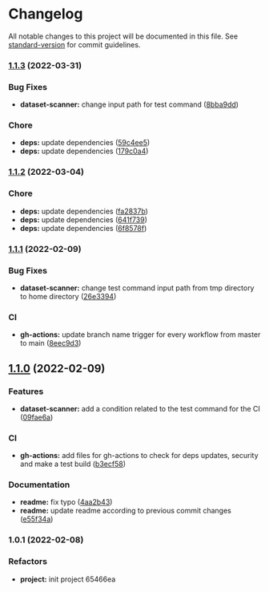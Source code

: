 # Changelog

All notable changes to this project will be documented in this file. See [standard-version](https://github.com/conventional-changelog/standard-version) for commit guidelines.

### [1.1.3](https://github.com/FlorentinTh/dataset-scanner/compare/v1.1.2...v1.1.3) (2022-03-31)


### Bug Fixes

* **dataset-scanner:** change input path for test command ([8bba9dd](https://github.com/FlorentinTh/dataset-scanner/commit/8bba9ddc1f4ef23335ec7b441d0d0257bf20cd63))


### Chore

* **deps:** update dependencies ([59c4ee5](https://github.com/FlorentinTh/dataset-scanner/commit/59c4ee5af7ebde4fc9741d8c9c26f38aed663b95))
* **deps:** update dependencies ([179c0a4](https://github.com/FlorentinTh/dataset-scanner/commit/179c0a4b590d3cc2bd9e1015f56abf4fa13e2c13))

### [1.1.2](https://github.com/FlorentinTh/dataset-scanner/compare/v1.1.1...v1.1.2) (2022-03-04)


### Chore

* **deps:** update dependencies ([fa2837b](https://github.com/FlorentinTh/dataset-scanner/commit/fa2837b2b8e09a55ab2158d817fa541c5eaf4cbf))
* **deps:** update dependencies ([641f739](https://github.com/FlorentinTh/dataset-scanner/commit/641f739bf55470e9d7817ccc6a48686061138bb6))
* **deps:** update dependencies ([6f8578f](https://github.com/FlorentinTh/dataset-scanner/commit/6f8578f63f4d3934b29cd5b1dd3a1144f78a9eae))

### [1.1.1](https://github.com/FlorentinTh/dataset-scanner/compare/v1.1.0...v1.1.1) (2022-02-09)


### Bug Fixes

* **dataset-scanner:** change test command input path from tmp directory to home directory ([26e3394](https://github.com/FlorentinTh/dataset-scanner/commit/26e339403eec53b2f074feea0ee9e771315187c8))


### CI

* **gh-actions:** update branch name trigger for every workflow from master to main ([8eec9d3](https://github.com/FlorentinTh/dataset-scanner/commit/8eec9d335eb465db6d7eb7f7342b26a97183e0fd))

## [1.1.0](https://github.com/FlorentinTh/dataset-scanner/compare/v1.0.1...v1.1.0) (2022-02-09)


### Features

* **dataset-scanner:** add a condition related to the test command for the CI ([09fae6a](https://github.com/FlorentinTh/dataset-scanner/commit/09fae6a01a33852b835d463a31300aa02efdd307))


### CI

* **gh-actions:** add files for gh-actions to check for deps updates, security and make a test build ([b3ecf58](https://github.com/FlorentinTh/dataset-scanner/commit/b3ecf588f582ad21bcdcb2e637974e30a1731ec8))


### Documentation

* **readme:** fix typo ([4aa2b43](https://github.com/FlorentinTh/dataset-scanner/commit/4aa2b437283629d12875247307cc49b603a470dd))
* **readme:** update readme according to previous commit changes ([e55f34a](https://github.com/FlorentinTh/dataset-scanner/commit/e55f34a26d0023d7c8262706b045c683430c465e))

### 1.0.1 (2022-02-08)


### Refactors

* **project:** init project 65466ea
